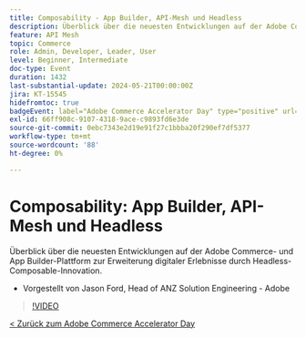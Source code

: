 ```yaml
---
title: Composability - App Builder, API-Mesh und Headless
description: Überblick über die neuesten Entwicklungen auf der Adobe Commerce- und App Builder-Plattform zur Erweiterung digitaler Erlebnisse durch Headless-Composable-Innovation. Vorgestellt von Jason Ford, Head of ANZ Solution Engineering - Adobe
feature: API Mesh
topic: Commerce
role: Admin, Developer, Leader, User
level: Beginner, Intermediate
doc-type: Event
duration: 1432
last-substantial-update: 2024-05-21T00:00:00Z
jira: KT-15545
hidefromtoc: true
badgeEvent: label="Adobe Commerce Accelerator Day" type="positive" url="https://experienceleague.adobe.com/en/docs/events/apac-commerce-recordings/2024/overview"
exl-id: 66ff908c-9107-4318-9ace-c9893fd6e3de
source-git-commit: 0ebc7343e2d19e91f27c1bbba20f290ef7df5377
workflow-type: tm+mt
source-wordcount: '88'
ht-degree: 0%

---
```


# Composability: App Builder, API-Mesh und Headless

Überblick über die neuesten Entwicklungen auf der Adobe Commerce- und App Builder-Plattform zur Erweiterung digitaler Erlebnisse durch Headless-Composable-Innovation.

+ Vorgestellt von Jason Ford, Head of ANZ Solution Engineering - Adobe

>[!VIDEO](https://video.tv.adobe.com/v/3429272/?learn=on)

[&lt; Zurück zum Adobe Commerce Accelerator Day](./overview.md)
